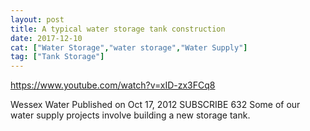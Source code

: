 ```yaml
---
layout: post
title: A typical water storage tank construction
date: 2017-12-10
cat: ["Water Storage","water storage","Water Supply"]
tag: ["Tank Storage"]
---
```


https://www.youtube.com/watch?v=xID-zx3FCq8

Wessex Water
Published on Oct 17, 2012
SUBSCRIBE 632
Some of our water supply projects involve building a new storage tank.